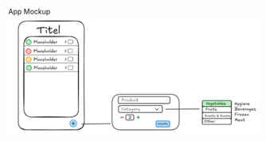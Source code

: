 App Mockup
![image](https://github.com/Kalbskinder/ShoppingApp/blob/main/Screenshot%202025-09-02%20084409.png)

